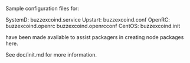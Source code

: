 Sample configuration files for:

SystemD: buzzexcoind.service
Upstart: buzzexcoind.conf
OpenRC:  buzzexcoind.openrc
         buzzexcoind.openrcconf
CentOS:  buzzexcoind.init

have been made available to assist packagers in creating node packages here.

See doc/init.md for more information.
